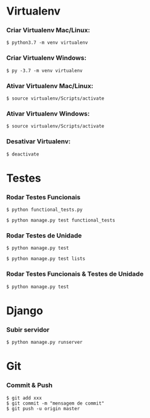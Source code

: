 # Virtualenv

### Criar Virtualenv Mac/Linux:

```ShellSession
$ python3.7 -m venv virtualenv
```

### Criar Virtualenv Windows:

```ShellSession
$ py -3.7 -m venv virtualenv
```

### Ativar Virtualenv Mac/Linux:

```ShellSession
$ source virtualenv/Scripts/activate
```

### Ativar Virtualenv Windows:

```ShellSession
$ source virtualenv/Scripts/activate
```

### Desativar Virtualenv:

```ShellSession
$ deactivate
```

# Testes

### Rodar Testes Funcionais

```ShellSession
$ python functional_tests.py
```

```ShellSession
$ python manage.py test functional_tests
```

### Rodar Testes de Unidade

```ShellSession
$ python manage.py test
```

```ShellSession
$ python manage.py test lists
```

### Rodar Testes Funcionais & Testes de Unidade

```ShellSession
$ python manage.py test
```

# Django

### Subir servidor

```ShellSession
$ python manage.py runserver
```

# Git

### Commit & Push

```ShellSession
$ git add xxx
$ git commit -m "mensagem de commit"
$ git push -u origin master
```
